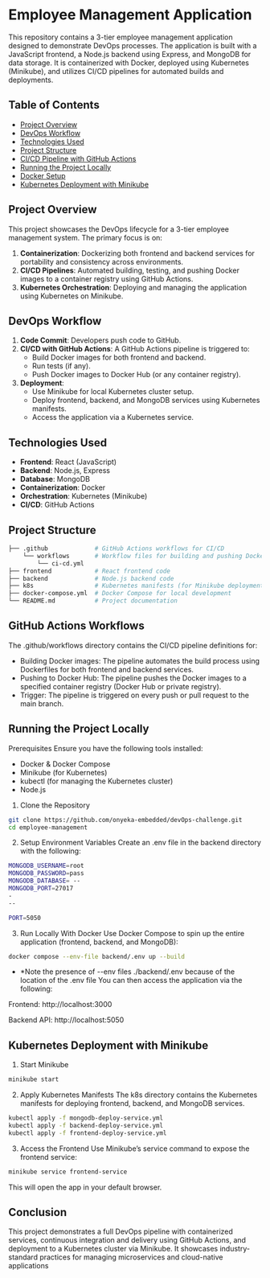 # Employee Management Application

This repository contains a 3-tier employee management application designed to demonstrate DevOps processes. The application is built with a JavaScript frontend, a Node.js backend using Express, and MongoDB for data storage. It is containerized with Docker, deployed using Kubernetes (Minikube), and utilizes CI/CD pipelines for automated builds and deployments.

## Table of Contents

- [Project Overview](#project-overview)
- [DevOps Workflow](#devops-workflow)
- [Technologies Used](#technologies-used)
- [Project Structure](#project-structure)
- [CI/CD Pipeline with GitHub Actions](#cicd-pipeline-with-github-actions)
- [Running the Project Locally](#running-the-project-locally)
- [Docker Setup](#docker-setup)
- [Kubernetes Deployment with Minikube](#kubernetes-deployment-with-minikube)

## Project Overview

This project showcases the DevOps lifecycle for a 3-tier employee management system. The primary focus is on:

1. **Containerization**: Dockerizing both frontend and backend services for portability and consistency across environments.
2. **CI/CD Pipelines**: Automated building, testing, and pushing Docker images to a container registry using GitHub Actions.
3. **Kubernetes Orchestration**: Deploying and managing the application using Kubernetes on Minikube.

## DevOps Workflow

1. **Code Commit**: Developers push code to GitHub.
2. **CI/CD with GitHub Actions**: A GitHub Actions pipeline is triggered to:
   - Build Docker images for both frontend and backend.
   - Run tests (if any).
   - Push Docker images to Docker Hub (or any container registry).
3. **Deployment**:
   - Use Minikube for local Kubernetes cluster setup.
   - Deploy frontend, backend, and MongoDB services using Kubernetes manifests.
   - Access the application via a Kubernetes service.

## Technologies Used

- **Frontend**: React (JavaScript)
- **Backend**: Node.js, Express
- **Database**: MongoDB
- **Containerization**: Docker
- **Orchestration**: Kubernetes (Minikube)
- **CI/CD**: GitHub Actions

## Project Structure

```bash
├── .github             # GitHub Actions workflows for CI/CD
    └── workflows       # Workflow files for building and pushing Docker images
        └── ci-cd.yml
├── frontend            # React frontend code
├── backend             # Node.js backend code
├── k8s                 # Kubernetes manifests (for Minikube deployment)
├── docker-compose.yml  # Docker Compose for local development
└── README.md           # Project documentation
```

## GitHub Actions Workflows
The .github/workflows directory contains the CI/CD pipeline definitions for:

- Building Docker images: The pipeline automates the build process using Dockerfiles for both frontend and backend services.
- Pushing to Docker Hub: The pipeline pushes the Docker images to a specified container registry (Docker Hub or private registry).
- Trigger: The pipeline is triggered on every push or pull request to the main branch.

## Running the Project Locally
Prerequisites
Ensure you have the following tools installed:

- Docker & Docker Compose
- Minikube (for Kubernetes)
- kubectl (for managing the Kubernetes cluster)
- Node.js

1. Clone the Repository
```bash
git clone https://github.com/onyeka-embedded/devOps-challenge.git
cd employee-management
```
2. Setup Environment Variables
Create an .env file in the backend directory with the following:
```bash
MONGODB_USERNAME=root
MONGODB_PASSWORD=pass
MONGODB_DATABASE= --
MONGODB_PORT=27017
-
--

PORT=5050
```
3. Run Locally With Docker
Use Docker Compose to spin up the entire application (frontend, backend, and MongoDB):
```bash
docker compose --env-file backend/.env up --build
```
* *Note the presence of --env files ./backend/.env because of the location of the .env file
You can then access the application via the following:

Frontend: http://localhost:3000

Backend API: http://localhost:5050

## Kubernetes Deployment with Minikube
1. Start Minikube
```bash
minikube start
```
2. Apply Kubernetes Manifests
The k8s directory contains the Kubernetes manifests for deploying frontend, backend, and MongoDB services.
```bash
kubectl apply -f mongodb-deploy-service.yml
kubectl apply -f backend-deploy-service.yml
kubectl apply -f frontend-deploy-service.yml
```
3. Access the Frontend
Use Minikube’s service command to expose the frontend service:
```bash
minikube service frontend-service
```
This will open the app in your default browser.

## Conclusion
This project demonstrates a full DevOps pipeline with containerized services, continuous integration and delivery using GitHub Actions, and deployment to a Kubernetes cluster via Minikube. It showcases industry-standard practices for managing microservices and cloud-native applications

